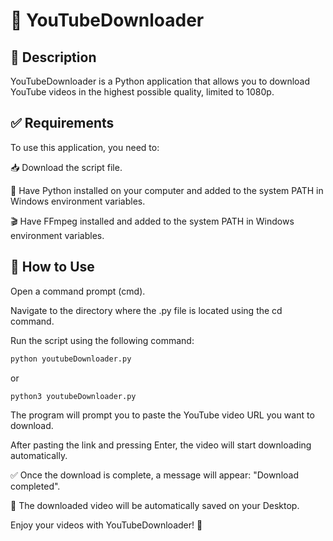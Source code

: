 # 🚀 YouTubeDownloader

## 📌 Description

YouTubeDownloader is a Python application that allows you to download YouTube videos in the highest possible quality, limited to 1080p.

## ✅ Requirements

To use this application, you need to:

📥 Download the script file.

🐍 Have Python installed on your computer and added to the system PATH in Windows environment variables.

🎬 Have FFmpeg installed and added to the system PATH in Windows environment variables.

## 🎯 How to Use

Open a command prompt (cmd).

Navigate to the directory where the .py file is located using the cd command.

Run the script using the following command:

```bash
python youtubeDownloader.py
```
or

```bash
python3 youtubeDownloader.py
```

The program will prompt you to paste the YouTube video URL you want to download.

After pasting the link and pressing Enter, the video will start downloading automatically.

✅ Once the download is complete, a message will appear: "Download completed".

📂 The downloaded video will be automatically saved on your Desktop.

Enjoy your videos with YouTubeDownloader! 🎉

